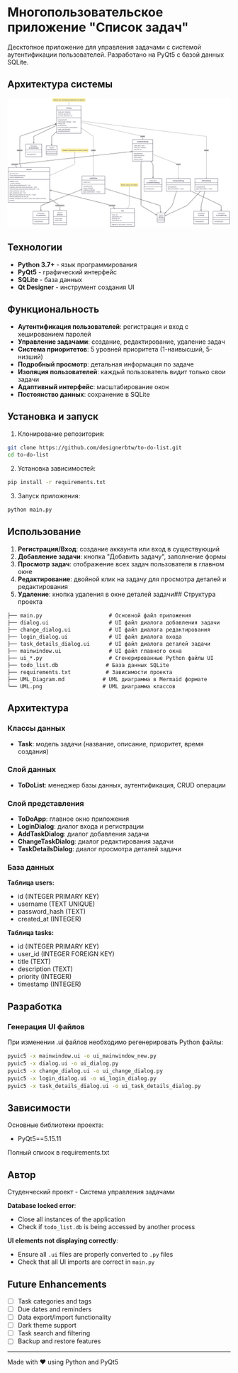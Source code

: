 # Многопользовательское приложение "Список задач"

Десктопное приложение для управления задачами с системой аутентификации пользователей. Разработано на PyQt5 с базой данных SQLite.

## Архитектура системы

![UML Диаграмма классов](UML.png)

## Технологии

- **Python 3.7+** - язык программирования
- **PyQt5** - графический интерфейс
- **SQLite** - база данных
- **Qt Designer** - инструмент создания UI

## Функциональность

- **Аутентификация пользователей**: регистрация и вход с хешированием паролей
- **Управление задачами**: создание, редактирование, удаление задач
- **Система приоритетов**: 5 уровней приоритета (1-наивысший, 5-низший)
- **Подробный просмотр**: детальная информация по задаче
- **Изоляция пользователей**: каждый пользователь видит только свои задачи
- **Адаптивный интерфейс**: масштабирование окон
- **Постоянство данных**: сохранение в SQLite

## Установка и запуск

1. Клонирование репозитория:
```bash
git clone https://github.com/designerbtw/to-do-list.git
cd to-do-list
```

2. Установка зависимостей:
```bash
pip install -r requirements.txt
```

3. Запуск приложения:
```bash
python main.py
```

## Использование

1. **Регистрация/Вход**: создание аккаунта или вход в существующий
2. **Добавление задачи**: кнопка "Добавить задачу", заполнение формы
3. **Просмотр задач**: отображение всех задач пользователя в главном окне
4. **Редактирование**: двойной клик на задачу для просмотра деталей и редактирования
5. **Удаление**: кнопка удаления в окне деталей задачи## Структура проекта

```
├── main.py                     # Основной файл приложения
├── dialog.ui                   # UI файл диалога добавления задачи
├── change_dialog.ui            # UI файл диалога редактирования
├── login_dialog.ui             # UI файл диалога входа
├── task_details_dialog.ui      # UI файл диалога деталей задачи
├── mainwindow.ui               # UI файл главного окна
├── ui_*.py                     # Сгенерированные Python файлы UI
├── todo_list.db               # База данных SQLite
├── requirements.txt           # Зависимости проекта
├── UML_Diagram.md            # UML диаграмма в Mermaid формате
└── UML.png                   # UML диаграмма классов
```

## Архитектура

### Классы данных
- **Task**: модель задачи (название, описание, приоритет, время создания)

### Слой данных
- **ToDoList**: менеджер базы данных, аутентификация, CRUD операции

### Слой представления
- **ToDoApp**: главное окно приложения
- **LoginDialog**: диалог входа и регистрации
- **AddTaskDialog**: диалог добавления задачи
- **ChangeTaskDialog**: диалог редактирования задачи
- **TaskDetailsDialog**: диалог просмотра деталей задачи

### База данных

**Таблица users:**
- id (INTEGER PRIMARY KEY)
- username (TEXT UNIQUE)
- password_hash (TEXT)
- created_at (INTEGER)

**Таблица tasks:**
- id (INTEGER PRIMARY KEY)
- user_id (INTEGER FOREIGN KEY)
- title (TEXT)
- description (TEXT)
- priority (INTEGER)
- timestamp (INTEGER)

## Разработка

### Генерация UI файлов

При изменении .ui файлов необходимо регенерировать Python файлы:

```bash
pyuic5 -x mainwindow.ui -o ui_mainwindow_new.py
pyuic5 -x dialog.ui -o ui_dialog.py
pyuic5 -x change_dialog.ui -o ui_change_dialog.py
pyuic5 -x login_dialog.ui -o ui_login_dialog.py
pyuic5 -x task_details_dialog.ui -o ui_task_details_dialog.py
```

## Зависимости

Основные библиотеки проекта:
- PyQt5==5.15.11

Полный список в requirements.txt

## Автор

Студенческий проект - Система управления задачами

**Database locked error**:
- Close all instances of the application
- Check if `todo_list.db` is being accessed by another process

**UI elements not displaying correctly**:
- Ensure all `.ui` files are properly converted to `.py` files
- Check that all UI imports are correct in `main.py`

## Future Enhancements

- [ ] Task categories and tags
- [ ] Due dates and reminders
- [ ] Data export/import functionality
- [ ] Dark theme support
- [ ] Task search and filtering
- [ ] Backup and restore features

---

Made with ❤️ using Python and PyQt5